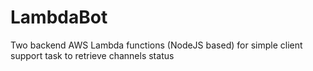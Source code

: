 # LambdaBot
Two backend AWS Lambda functions (NodeJS based)  for simple client support task to retrieve channels status 

